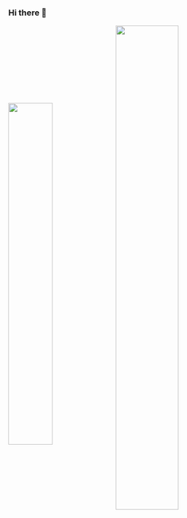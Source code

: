 ### Hi there 👋

<!--
**joaomoraiss/joaomoraiss** is a ✨ _special_ ✨ repository because its `README.md` (this file) appears on your GitHub profile.

Here are some ideas to get you started:

- 🔭 I’m currently working on ...
- 🌱 I’m currently learning ...
- 👯 I’m looking to collaborate on ...
- 🤔 I’m looking for help with ...
- 💬 Ask me about ...
- 📫 How to reach me: ...
- 😄 Pronouns: ...
- ⚡ Fun fact: ...
-->
<img align=center width="42%" src="https://github-readme-stats.vercel.app/api?username=joaomoraiss&count_private=true&show_icons=true&theme=midnight-purple">
<img align=center width="50%" src="https://github-readme-stats.vercel.app/api/top-langs/?username=joaomoraiss&hide_progress=true">
